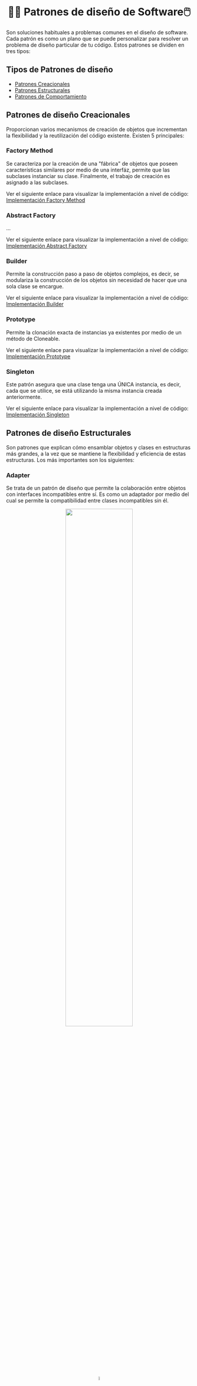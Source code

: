 <h1 align="center">👩‍💻 Patrones de diseño de Software🖱️</h1>
<p>Son soluciones habituales a problemas comunes en el diseño de software. Cada patrón es como un plano que se puede personalizar para resolver un problema de diseño particular de tu código. Estos patrones se dividen en tres tipos:</p>

<h2>Tipos de Patrones de diseño</h2>

- [Patrones Creacionales](#creacionales)
- [Patrones Estructurales](#estructurales)
- [Patrones de Comportamiento](#comportamiento)


<h2><a name="creacionales">Patrones de diseño Creacionales</a></h2>
<p>Proporcionan varios mecanismos de creación de objetos que incrementan la flexibilidad y la reutilización del código existente. Existen 5 principales:</p>

<h3>Factory Method</h3>
<p>Se caracteriza por la creación de una "fábrica" de objetos que poseen características similares por medio de una interfáz, permite que las subclases instanciar su clase. Finalmente, el trabajo de creación es asignado a las subclases.</p>
<p>Ver el siguiente enlace para visualizar la implementación a nivel de código: <a href="https://github.com/furekinux/Java_ForeroDaniela/tree/main/dia_12/PatronesCreacionales/src/FACTORY">Implementación Factory Method</a></p>

<h3>Abstract Factory</h3>
<p>...</p>
<p>Ver el siguiente enlace para visualizar la implementación a nivel de código: <a href="">Implementación Abstract Factory</a></p>

<h3>Builder</h3>
<p>Permite la construcción paso a paso de objetos complejos, es decir, se modulariza la construcción de los objetos sin necesidad de hacer que una sola clase se encargue.</p>
<p>Ver el siguiente enlace para visualizar la implementación a nivel de código: <a href="https://github.com/furekinux/Java_ForeroDaniela/tree/main/dia_12/PatronesCreacionales/src/BUILDER">Implementación Builder</a></p>


<h3>Prototype</h3>
<p>Permite la clonación exacta de instancias ya existentes por medio de un método de Cloneable.</p>
<p>Ver el siguiente enlace para visualizar la implementación a nivel de código: <a href="https://github.com/furekinux/Java_ForeroDaniela/tree/main/dia_12/PatronesCreacionales/src/PROTOTYPE">Implementación Prototype</a></p>


<h3>Singleton</h3>
<p>Este patrón asegura que una clase tenga una ÚNICA instancia, es decir, cada que se utilice, se está utilizando la misma instancia creada anteriormente.</p>
<p>Ver el siguiente enlace para visualizar la implementación a nivel de código: <a href="https://github.com/furekinux/Java_ForeroDaniela/tree/main/dia_12/PatronesCreacionales/src/SINGLETON">Implementación Singleton</a></p>


<h2><a name="estructurales">Patrones de diseño Estructurales</a></h2>
<p>Son patrones que explican cómo ensamblar objetos y clases en estructuras más grandes, a la vez que se mantiene la flexibilidad y eficiencia de estas estructuras. Los más importantes son los siguientes:</p>

<h3>Adapter</h3>
<p>Se trata de un patrón de diseño que permite la colaboración entre objetos con interfaces incompatibles entre sí. Es como un adaptador por medio del cual se permite la compatibilidad entre clases incompatibles sin él.</p>
<p align="center"><img src="https://refactoring.guru/images/patterns/diagrams/adapter/problem-es.png" width="60%"/></p>
<p align="center"><img src="https://cdn-icons-png.freepik.com/512/5083/5083079.png" width="5%"/></p>
<p align="center"><img src="https://refactoring.guru/images/patterns/diagrams/adapter/solution-es.png" width="60%"/></p>
<p>Al utilizar un adaptador, se vuelve compatible el archivo con el otro tipo de archivo sin perder la información que contiene originalmente. Es como si se trata de un cable USB que necesita conectarse a un puerto distinto al suyo.</p>

<h4>Ejemplo de Implementación</h4>

<p>Se tiene una clase de agujero circular:</p>

```java
public class RoundHole {
    // Agregar atributo de radio al agujero
    private double radius;

    // Constructor del agujero circular con su radio
    public RoundHole(double radius) {
        this.radius = radius;
    }

    // Obtener el valor del radio
    public double getRadius() {
        return radius;
    }

    // Realiza el proceso de decir cuando la figura cabe o no en el agujero de acuerdo con el radio
    public boolean fits(RoundPeg peg) {
        boolean result;
        result = (this.getRadius() >= peg.getRadius());
        return result;
    }
}
```
<p>Luego, una clase de piezas redondas, como lo sería un cilindo:</p>

```java
public class RoundPeg {
    private double radius;

    // Contructor vacío
    public RoundPeg() {}

    // Contructor con el radio de la pieza
    public RoundPeg(double radius) {
        this.radius = radius;
    }

    // Retorna el radio de la pieza
    public double getRadius() {
        return radius;
    }
}
```
<p>La clase <code>RoundPeg</code>(Clase de piezas redodas) es compatibble con la clase <code>RoundHole</code>(Clase de agujeros en forma circular), al ejecutar el comando para saber si la pieza cumple con el requisito de que su radio sea menor o igual al radio del agujero, se retornará que efecttivamente cabe.</p>

<p>Por otro lado, si tenemos una pieza cuadrada como la siguiente:</p>

```java
public class SquarePeg {
    // Se agrega el atributo ancho del cuadrado
    private double width;

    // Constructor de la pieza
    public SquarePeg(double width) {
        this.width = width;
    }

    // Devuelve el ancho del cuadrado de la pieza
    public double getWidth() {
        return width;
    }

    // Calcula el área del cuadrado
    public double getSquare() {
        double result;
        result = Math.pow(this.width, 2); // Math.pow realiza la potencia de un número A potenciado a la B
        return result;
    }
}
```
<p>Si ententamos ejecutar la verificación de si la pieza cabe o no, no se tendrá un resultado acertado, dado que se habla del ancho del cuadrado, no de un radio como lo dice el método de verificación. Teniendo en cuenta esto, se crea la clase de adaptador:</p>

```java
public class SquarePegAdapter extends RoundPeg { // Extiende de la clase RoundPeg

    // Se agrega como atributo la pieza cuadrada
    private SquarePeg peg;

    // Constructor con el objeto de la pieza cuadrada
    public SquarePegAdapter(SquarePeg peg) {
        this.peg = peg;
    }
    
    @Override // Realiza Override para modificar la función con la que normalmente obtendría el radio
    public double getRadius() {
        double result;

        // Se calcula la longitud entre un vértice y el centro del cuadrado, siendo equivalente al radio dentro de una circunferencia
        result = (Math.sqrt(Math.pow((peg.getWidth() / 2), 2) * 2));
        return result;
    }
}
```
<p>Finalmente, se hace uso de las clases en la principal de la siguiente manera:</p>

```java
public class Main {
    public static void main(String[] args) {
        
        // Una pieza circular, cumple con los requisitos de tener un radio menor o igual y cabe en el agujero
        RoundHole hole = new RoundHole(5);
        RoundPeg rpeg = new RoundPeg(5);
        if (hole.fits(rpeg)) {
            System.out.println("Pieza circular de radio 5 cabe en el agujero circular de radio 5.");
        }

        // Si se usara el mètodo con las siguientes piezas, no se obtendría un resultado porque no tienen radio
        SquarePeg smallSqPeg = new SquarePeg(2);
        SquarePeg largeSqPeg = new SquarePeg(20);

        // El adaptador se encarga de hallar el equivalente al radio
        SquarePegAdapter smallSqPegAdapter = new SquarePegAdapter(smallSqPeg);
        SquarePegAdapter largeSqPegAdapter = new SquarePegAdapter(largeSqPeg);
        if (hole.fits(smallSqPegAdapter)) {
            // Si la pieza cabe, se da el siguiente mensaje
            System.out.println("Pieza cuadrara de ancho 2 cabe en el agujero circular de radio 5.");
        }
        if (!hole.fits(largeSqPegAdapter)) {
            // Si la pieza NO cabe, se da el siguiente mensaje
            System.out.println("Pieza cuadrara de ancho 20 no cabe en el agujero circular de radio 5.");
        }
    }
}
```

<h3>Bridge</h3>
<p>Permite dividir una clase grande, o un grupo de clases estrechamente relacionadas, en dos jerarquías separadas (abstracción e implementación) que pueden desarrollarse independientemente la una de la otra.</p>
<p align="center"><img src="https://refactoring.guru/images/patterns/diagrams/bridge/problem-es.png" width="60%"/></p>
<p align="center"><img src="https://cdn-icons-png.freepik.com/512/5083/5083079.png" width="5%"/></p>
<p align="center"><img src="https://refactoring.guru/images/patterns/diagrams/bridge/solution-es.png" width="60%"/></p>
<p>Se cambia la herencia a la composición, de tal manera que los colores estarán en subclases separadas de las formas, entonces, al añadir nuevos colores no se exigirá cambiar o crear nuevas subclases para cada forma con determinado color.</p>

<h3>Composite</h3>
<p>Permite componer objetos en estructuras de árbol y trabajar con esas estructuras como si fueran objetos individuales.</p>
<p align="center"><img src="https://refactoring.guru/images/patterns/diagrams/composite/problem-es.png" width="60%"/></p>
<p align="center"><img src="https://cdn-icons-png.freepik.com/512/5083/5083079.png" width="5%"/></p>
<p align="center"><img src="https://refactoring.guru/images/patterns/content/composite/composite-comic-1-es.png" width="60%"/></p>
<p>No se tiene la preocupación por clases concretas que hacen parte del conjunto final, se trata por igual cada uno a través de una interfáz común. Si ocurre una equivocación con un método, la solicitud pasará por todos los objetos el árbol.</p>

<h3>Decorator o "Wrapper"</h3>
<p>Permite añadir funcionalidades a objetos colocando estos objetos dentro de objetos encapsuladores especiales que contienen estas funcionalidades. En otras palabras, se le agregan nuevas "capas" que contienen funcionalidades a determinado objeto inicial.</p>
<p align="center"><img src="https://refactoring.guru/images/patterns/diagrams/decorator/problem1-es.png" width="40%"/><img src="https://refactoring.guru/images/patterns/diagrams/decorator/problem2.png" width="40%"/></p>
<p align="center"><img src="https://refactoring.guru/images/patterns/diagrams/decorator/problem2.png" width="40%"/><img src="https://refactoring.guru/images/patterns/diagrams/decorator/problem3.png" width="40%"/></p>
<p align="center"><img src="https://cdn-icons-png.freepik.com/512/5083/5083079.png" width="5%"/></p>
<p align="center"><img src="https://refactoring.guru/images/patterns/diagrams/decorator/solution1-es.png" width="60%"/></p>
<p align="center"><img src="https://refactoring.guru/images/patterns/diagrams/decorator/solution2.png" width="40%"/><img src="https://refactoring.guru/images/patterns/diagrams/decorator/solution3-es.png" width="40%"/></p>
<p>La herencia está muy limitada a comparación de la agregación/composición, se puede decir que funcionan práctimanente del mismo modo, pero en la mayoría de lenguajes, la herencia no permite a una clase heredar comportamientos de varias clases al mismo tiempo. En este caso <code>Notifier</code> sería la clase que tendrá la funcionalidad de enviar mensajes, mientras que los decoradores serán los encargados de modificarla de acuerdo a la notificación que se busca enviar.</p>

<h3>Facade</h3>
<p>Proporciona una interfaz simplificada a una biblioteca, un framework o cualquier otro grupo complejo de clases.</p>

```txt
Se tiene que lograr que un código trabaje con un amplio grupo de objetos que pertenecen a una sofisticada
biblioteca o framework. Normalmente, debes inicializar todos esos objetos, llevar un registro de las
dependencias, ejecutar los métodos en el orden correcto y así sucesivamente.

Como resultado, la lógica de negocio de tus clases se vería estrechamente acoplada a los detalles de
implementación de las clases de terceros, haciéndola difícil de comprender y mantener.
```
<p align="center"><img src="https://cdn-icons-png.freepik.com/512/5083/5083079.png" width="5%"/></p>

```txt
Una fachada es una clase que proporciona una interfaz simple a un subsistema complejo que contiene
muchas partes móviles. Una fachada puede proporcionar una funcionalidad limitada en comparación con
trabajar directamente con el subsistema. Sin embargo, tan solo incluye las funciones realmente
importantes para los clientes.

Tener una fachada resulta útil cuando tienes que integrar tu aplicación con una biblioteca sofisticada
con decenas de funciones, de la cual sólo necesitas una pequeña parte.
```
<p>Este patrón permite que el usuario tenga una interfáz fácil de entender que no necesariamente debe disponer de todas las funciones, sino solamente las que necesita.</p>
<p align="center"><img src="https://refactoring.guru/images/patterns/diagrams/facade/live-example-es.png" width="50%"/></p>

<h3>Flyweight</h3>
<p>Permite mantener más objetos dentro de la cantidad disponible de RAM compartiendo las partes comunes del estado entre varios objetos en lugar de mantener toda la información en cada objeto.</p>
<p align="center"><img src="https://refactoring.guru/images/patterns/diagrams/flyweight/problem-es.png" width="60%"/></p>
<p align="center"><img src="https://cdn-icons-png.freepik.com/512/5083/5083079.png" width="5%"/></p>
<p align="center"><img src="https://refactoring.guru/images/patterns/diagrams/flyweight/solution1-es.png" width="55%"/><img src="https://refactoring.guru/images/patterns/diagrams/flyweight/solution3-es.png" width="40%"/></p>
<p>La modificación de la clase de las partículas que se producen, sugiere que dejemos de almacenar el estado extrínseco dentro del objeto. En lugar de eso, debes pasar este estado a métodos específicos que dependen de él. Tan solo el estado intrínseco se mantiene dentro del objeto, permitiendo que lo reutilices en distintos contextos.</p>

<h3>Proxy</h3>
<p>Permite proporcionar un sustituto o marcador de posición para otro objeto. Un proxy controla el acceso al objeto original, permitiéndote hacer algo antes o después de que la solicitud llegue al objeto original.</p>
<p align="center"><img src="https://refactoring.guru/images/patterns/diagrams/proxy/problem-es.png" width="60%"/></p>
<p align="center"><img src="https://cdn-icons-png.freepik.com/512/5083/5083079.png" width="5%"/></p>
<p align="center"><img src="https://refactoring.guru/images/patterns/diagrams/proxy/solution-es.png" width="60%"/></p>
<p>El <code>Proxy</code> se camufla como objeto de la base de datos. Puede gestionar la inicialización diferida y el caché de resultados sin que el cliente o el objeto real de la base de datos lo sepan. Tiene la función de optimizar la velocidad de consulta con la base de datos real.</p>

<h2><a name="comportamiento">Patrones de diseño de Comportamiento</a></h2>
<p>Estos patrones tratan con algoritmos y la asignación de responsabilidades entre objetos. Entre los más importantes se encuentran:</p>

<h3>Chain of Responsability</h3>
<p>Permite pasar solicitudes a lo largo de una cadena de manejadores. Al recibir una solicitud, cada manejador decide si la procesa o si la pasa al siguiente manejador de la cadena.</p>
<p align="center"><img src="https://refactoring.guru/images/patterns/diagrams/chain-of-responsibility/problem1-es.png" width="45%"/><img src="https://refactoring.guru/images/patterns/diagrams/chain-of-responsibility/problem2-es.png" width="45%"/></p>
<p align="center"><img src="https://cdn-icons-png.freepik.com/512/5083/5083079.png" width="5%"/></p>
<p align="center"><img src="https://refactoring.guru/images/patterns/diagrams/chain-of-responsibility/solution1-es.png" width="50%"/><img src="https://refactoring.guru/images/patterns/diagrams/chain-of-responsibility/solution2-es.png" width="40%"/></p>
<p></p>

<h3>Command</h3>


<h3>Iterator</h3>


<h3>Mediator</h3>


<h3>Memento</h3>


<h3>Observer</h3>


<h3>State</h3>


<h3>Strategy</h3>


<h3>Template Method</h3>


<h3>Visitor</h3>
